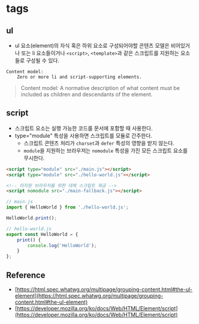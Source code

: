 # tags

## ul

- ul 요소(element)의 자식 혹은 하위 요소로 구성되어야할 콘텐츠 모델은 비어있거나 또는 li 요소들이거나 `<script>`, `<template>`과 같은 스크립트를 지원하는 요소들로 구성될 수 있다.

```
Content model:
    Zero or more li and script-supporting elements.
```
> Content model: A normative description of what content must be included as children and descendants of the element.

## script

- 스크립트 요소는 실행 가능한 코드를 문서에 포함할 때 사용한다.
- type="module" 특성을 사용하면 스크립트를 모듈로 간주한다. 
    - 스크립트 콘텐츠 처리가 `charset`과 `defer` 특성의 영향을 받지 않는다.
    - `module`을 지원하는 브라우저는 `nomodule` 특성을 가진 모든 스크립트 요소를 무시한다.
    
```html
<script type="module" src="./main.js"></script>
<script type="module" src="./hello-world.js"></script>

<!-- 미지원 브라우저를 위한 대체 스크립트 제공 -->
<script nomodule src="./main-fallback.js"></script>
```

```javascript
// main.js
import { HelloWorld } from './hello-world.js';

HelloWorld.print();

// hello-world.js
export const HelloWorld = { 
    print() { 
        console.log('HelloWorld');
    } 
};
```
 
## Reference 

- [https://html.spec.whatwg.org/multipage/grouping-content.html#the-ul-element](https://html.spec.whatwg.org/multipage/grouping-content.html#the-ul-element)
- [https://developer.mozilla.org/ko/docs/Web/HTML/Element/script](https://developer.mozilla.org/ko/docs/Web/HTML/Element/script)
